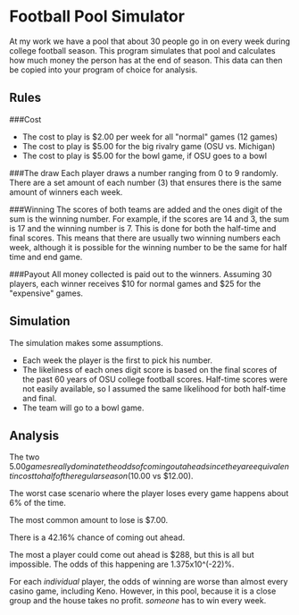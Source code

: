 Football Pool Simulator
=======================

At my work we have a pool that about 30 people go in on every week during college football season. This program simulates that pool and calculates how much money the person has at the end of season. This data can then be copied into your program of choice for analysis.

Rules
-----
###Cost
- The cost to play is $2.00 per week for all "normal" games (12 games)
- The cost to play is $5.00 for the big rivalry game (OSU vs. Michigan)
- The cost to play is $5.00 for the bowl game, if OSU goes to a bowl

###The draw
Each player draws a number ranging from 0 to 9 randomly. There are a set amount of each number (3) that ensures there is the same amount of winners each week.

###Winning
The scores of both teams are added and the ones digit of the sum is the winning number. For example, if the scores are 14 and 3, the sum is 17 and the winning number is 7. This is done for both the half-time and final scores. This means that there are usually two winning numbers each week, although it is possible for the winning number to be the same for half time and end game.

###Payout
All money collected is paid out to the winners. Assuming 30 players, each winner receives $10 for normal games and $25 for the "expensive" games.

Simulation
---

The simulation makes some assumptions.

- Each week the player is the first to pick his number.
- The likeliness of each ones digit score is based on the final scores of the past 60 years of OSU college football scores. Half-time scores were not easily available, so I assumed the same likelihood for both half-time and final.
- The team will go to a bowl game.

Analysis
---

The two $5.00 games really dominate the odds of coming out ahead since they are equivalent in cost to half of the regular season ($10.00 vs $12.00).

The worst case scenario where the player loses every game happens about 6% of the time.

The most common amount to lose is $7.00.

There is a 42.16% chance of coming out ahead.

The most a player could come out ahead is $288, but this is all but impossible. The odds of this happening are 1.375x10^(-22)%.

For each *individual* player, the odds of winning are worse than almost every casino game, including Keno. However, in this pool, because it is a close group and the house takes no profit. *someone* has to win every week.
